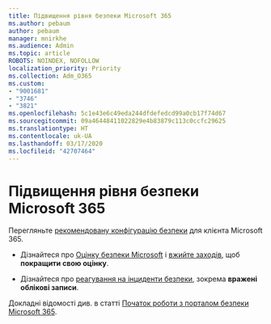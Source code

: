 ```yaml
---
title: Підвищення рівня безпеки Microsoft 365
ms.author: pebaum
author: pebaum
manager: mnirkhe
ms.audience: Admin
ms.topic: article
ROBOTS: NOINDEX, NOFOLLOW
localization_priority: Priority
ms.collection: Adm_O365
ms.custom:
- "9001681"
- "3746"
- "3821"
ms.openlocfilehash: 5c1e43e6c49eda244dfdefedcd99a0cb17f74d67
ms.sourcegitcommit: 09a46448411022829e4b83879c113c0ccfc29625
ms.translationtype: HT
ms.contentlocale: uk-UA
ms.lasthandoff: 03/17/2020
ms.locfileid: "42707464"
---
```

# <a name="increase-microsoft-365-security"></a>Підвищення рівня безпеки Microsoft 365

Перегляньте [рекомендовану конфігурацію безпеки](https://docs.microsoft.com/microsoft-365/security/office-365-security/tenant-wide-setup-for-increased-security?view=o365-worldwide) для клієнта Microsoft 365.

- Дізнайтеся про [Оцінку безпеки Microsoft](https://docs.microsoft.com/microsoft-365/security/mtp/microsoft-secure-score?view=o365-worldwide) і [вжийте заходів](https://docs.microsoft.com/microsoft-365/security/mtp/microsoft-secure-score?view=o365-worldwide#take-action-to-improve-your-score), щоб **покращити свою оцінку**.

- Дізнайтеся про [реагування на інциденти безпеки](https://docs.microsoft.com/microsoft-365/security/office-365-security/office365-security-incident-response-overview?view=o365-worldwide), зокрема **вражені облікові записи**.

Докладні відомості див. в статті [Початок роботи з порталом безпеки Microsoft 365](https://docs.microsoft.com/microsoft-365/security/office-365-security/security-roadmap?view=o365-worldwide). 
